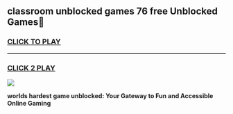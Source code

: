 
## classroom unblocked games 76 free Unblocked Games👋
<h3>
<a href="https://premium.freeplayer.one?title=classroom_unblocked_games_76_free&ref=16F">CLICK TO PLAY</a></h3>
<hr>

<h3>
<a href="https://premium.freeplayer.one?title=classroom_unblocked_games_76_free&ref=16F">CLICK 2 PLAY</a>
  
</h3>

<a href="https://premium.freeplayer.one?title=classroom_unblocked_games_76_free&ref=16F/"><img src="https://clearcache.store/games.png"></a>


**worlds hardest game unblocked: Your Gateway to Fun and Accessible Online Gaming**
